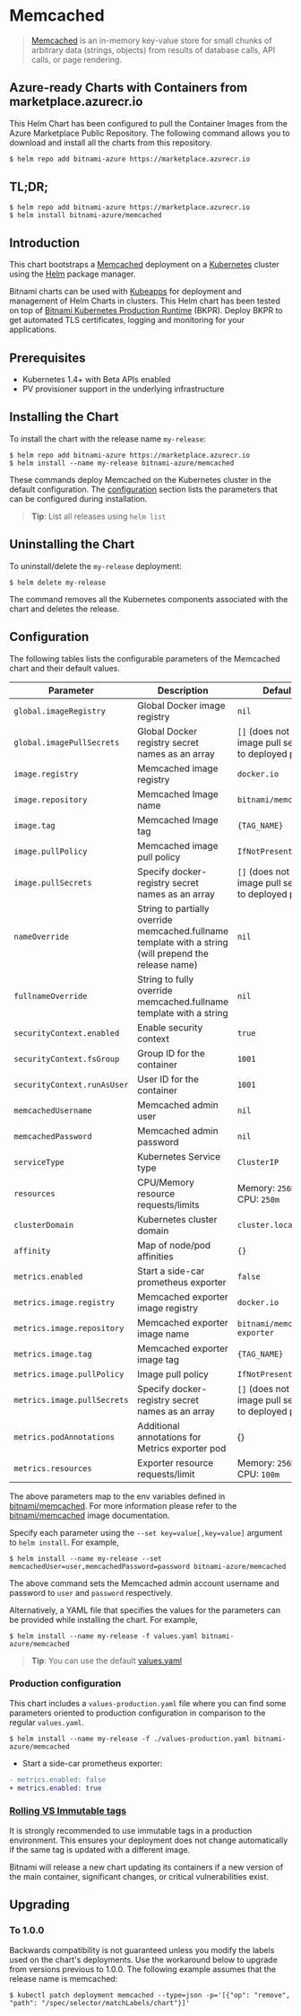 # Memcached

> [Memcached](https://memcached.org/) is an in-memory key-value store for small chunks of arbitrary data (strings, objects) from results of database calls, API calls, or page rendering.

## Azure-ready Charts with Containers from marketplace.azurecr.io

This Helm Chart has been configured to pull the Container Images from the Azure Marketplace Public Repository.
The following command allows you to download and install all the charts from this repository.
```bash
$ helm repo add bitnami-azure https://marketplace.azurecr.io
```
## TL;DR;

```console
$ helm repo add bitnami-azure https://marketplace.azurecr.io
$ helm install bitnami-azure/memcached
```

## Introduction

This chart bootstraps a [Memcached](https://github.com/bitnami/bitnami-docker-memcached) deployment on a [Kubernetes](http://kubernetes.io) cluster using the [Helm](https://helm.sh) package manager.

Bitnami charts can be used with [Kubeapps](https://kubeapps.com/) for deployment and management of Helm Charts in clusters. This Helm chart has been tested on top of [Bitnami Kubernetes Production Runtime](https://kubeprod.io/) (BKPR). Deploy BKPR to get automated TLS certificates, logging and monitoring for your applications.

## Prerequisites

- Kubernetes 1.4+ with Beta APIs enabled
- PV provisioner support in the underlying infrastructure

## Installing the Chart

To install the chart with the release name `my-release`:

```console
$ helm repo add bitnami-azure https://marketplace.azurecr.io
$ helm install --name my-release bitnami-azure/memcached
```

These commands deploy Memcached on the Kubernetes cluster in the default configuration. The [configuration](#configuration) section lists the parameters that can be configured during installation.

> **Tip**: List all releases using `helm list`

## Uninstalling the Chart

To uninstall/delete the `my-release` deployment:

```console
$ helm delete my-release
```

The command removes all the Kubernetes components associated with the chart and deletes the release.

## Configuration

The following tables lists the configurable parameters of the Memcached chart and their default values.

| Parameter                   | Description                                                                                            | Default                                                 |
|-----------------------------|--------------------------------------------------------------------------------------------------------|---------------------------------------------------------|
| `global.imageRegistry`      | Global Docker image registry                                                                           | `nil`                                                   |
| `global.imagePullSecrets`   | Global Docker registry secret names as an array                                                        | `[]` (does not add image pull secrets to deployed pods) |
| `image.registry`            | Memcached image registry                                                                               | `docker.io`                                             |
| `image.repository`          | Memcached Image name                                                                                   | `bitnami/memcached`                                     |
| `image.tag`                 | Memcached Image tag                                                                                    | `{TAG_NAME}`                                            |
| `image.pullPolicy`          | Memcached image pull policy                                                                            | `IfNotPresent`                                          |
| `image.pullSecrets`         | Specify docker-registry secret names as an array                                                       | `[]` (does not add image pull secrets to deployed pods) |
| `nameOverride`              | String to partially override memcached.fullname template with a string (will prepend the release name) | `nil`                                                   |
| `fullnameOverride`          | String to fully override memcached.fullname template with a string                                     | `nil`                                                   |
| `securityContext.enabled`   | Enable security context                                                                                | `true`                                                  |
| `securityContext.fsGroup`   | Group ID for the container                                                                             | `1001`                                                  |
| `securityContext.runAsUser` | User ID for the container                                                                              | `1001`                                                  |
| `memcachedUsername`         | Memcached admin user                                                                                   | `nil`                                                   |
| `memcachedPassword`         | Memcached admin password                                                                               | `nil`                                                   |
| `serviceType`               | Kubernetes Service type                                                                                | `ClusterIP`                                             |
| `resources`                 | CPU/Memory resource requests/limits                                                                    | Memory: `256Mi`, CPU: `250m`                            |
| `clusterDomain`             | Kubernetes cluster domain                                                                              | `cluster.local`                                         |
| `affinity`                  | Map of node/pod affinities                                                                             | `{}`                                                    |
| `metrics.enabled`           | Start a side-car prometheus exporter                                                                   | `false`                                                 |
| `metrics.image.registry`    | Memcached exporter image registry                                                                      | `docker.io`                                             |
| `metrics.image.repository`  | Memcached exporter image name                                                                          | `bitnami/memcached-exporter`                            |
| `metrics.image.tag`         | Memcached exporter image tag                                                                           | `{TAG_NAME}`                                            |
| `metrics.image.pullPolicy`  | Image pull policy                                                                                      | `IfNotPresent`                                          |
| `metrics.image.pullSecrets` | Specify docker-registry secret names as an array                                                       | `[]` (does not add image pull secrets to deployed pods) |
| `metrics.podAnnotations`    | Additional annotations for Metrics exporter pod                                                        | {}                                                      |
| `metrics.resources`         | Exporter resource requests/limit                                                                       | Memory: `256Mi`, CPU: `100m`                            |


The above parameters map to the env variables defined in [bitnami/memcached](http://github.com/bitnami/bitnami-docker-memcached). For more information please refer to the [bitnami/memcached](http://github.com/bitnami/bitnami-docker-memcached) image documentation.

Specify each parameter using the `--set key=value[,key=value]` argument to `helm install`. For example,

```console
$ helm install --name my-release --set memcachedUser=user,memcachedPassword=password bitnami-azure/memcached
```

The above command sets the Memcached admin account username and password to `user` and `password` respectively.

Alternatively, a YAML file that specifies the values for the parameters can be provided while installing the chart. For example,

```console
$ helm install --name my-release -f values.yaml bitnami-azure/memcached
```

> **Tip**: You can use the default [values.yaml](values.yaml)

### Production configuration

This chart includes a `values-production.yaml` file where you can find some parameters oriented to production configuration in comparison to the regular `values.yaml`.

```console
$ helm install --name my-release -f ./values-production.yaml bitnami-azure/memcached
```

- Start a side-car prometheus exporter:
```diff
- metrics.enabled: false
+ metrics.enabled: true
```

### [Rolling VS Immutable tags](https://docs.bitnami.com/containers/how-to/understand-rolling-tags-containers/)

It is strongly recommended to use immutable tags in a production environment. This ensures your deployment does not change automatically if the same tag is updated with a different image.

Bitnami will release a new chart updating its containers if a new version of the main container, significant changes, or critical vulnerabilities exist.

## Upgrading

### To 1.0.0

Backwards compatibility is not guaranteed unless you modify the labels used on the chart's deployments.
Use the workaround below to upgrade from versions previous to 1.0.0. The following example assumes that the release name is memcached:

```console
$ kubectl patch deployment memcached --type=json -p='[{"op": "remove", "path": "/spec/selector/matchLabels/chart"}]'
```